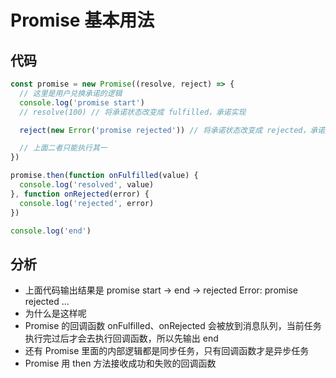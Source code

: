 # Promise 基本用法
## 代码
```js
const promise = new Promise((resolve, reject) => {
  // 这里是用户兑换承诺的逻辑
  console.log('promise start')
  // resolve(100) // 将承诺状态改变成 fulfilled，承诺实现

  reject(new Error('promise rejected')) // 将承诺状态改变成 rejected，承诺失败。传入一个 Error 对象

  // 上面二者只能执行其一
})

promise.then(function onFulfilled(value) {
  console.log('resolved', value)
}, function onRejected(error) {
  console.log('rejected', error)
})

console.log('end')

```

## 分析
- 上面代码输出结果是 promise start -> end -> rejected Error: promise rejected ...
- 为什么是这样呢
- Promise 的回调函数 onFulfilled、onRejected 会被放到消息队列，当前任务执行完过后才会去执行回调函数，所以先输出 end
- 还有 Promise 里面的内部逻辑都是同步任务，只有回调函数才是异步任务
- Promise 用 then 方法接收成功和失败的回调函数
